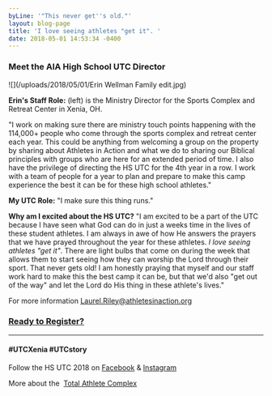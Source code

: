 ```yaml
---
byLine: '"This never get''s old."'
layout: blog-page
title: 'I love seeing athletes "get it". '
date: 2018-05-01 14:53:34 -0400
---
```

### Meet the AIA High School UTC Director

![](/uploads/2018/05/01/Erin Wellman Family edit.jpg)

**Erin's Staff Role:** (left) is the Ministry Director for the Sports Complex and Retreat Center in Xenia, OH.

"I work on making sure there are ministry touch points happening with the 114,000+ people who come through the sports complex and retreat center each year.  This could be anything from welcoming a group on the property by sharing about Athletes in Action and what we do to sharing our Biblical principles with groups who are here for an extended period of time.  I also have the privilege of directing the HS UTC for the 4th year in a row.  I work with a team of people for a year to plan and prepare to make this camp experience the best it can be for these high school athletes."

**My UTC Role:**  "I make sure this thing runs."

**Why am I excited about the HS UTC?**  "I am excited to be a part of the UTC because I have seen what God can do in just a weeks time in the lives of these student athletes.  I am always in awe of how He answers the prayers that we have prayed throughout the year for these athletes.  _I love seeing athletes "get it"_.  There are light bulbs that come on during the week that allows them to start seeing how they can worship the Lord through their sport.  That never gets old!  I am honestly praying that myself and our staff work hard to make this the best camp it can be, but that we'd also "get out of the way" and let the Lord do His thing in these athlete's lives."

For more information [Laurel.Riley@athletesinaction.org](mailto:laurel.riley@athletesinaction.org)

### [**Ready to Register?**]()

---

#### **#UTCXenia     #UTCstory**

Follow the HS UTC 2018 on  [Facebook](https://www.facebook.com/aiatotalathletecomplex/) & [Instagram](https://www.instagram.com/aia_sports_complex/)

More about the  [Total Athlete Complex](http://www.aiasportscomplex.com/)